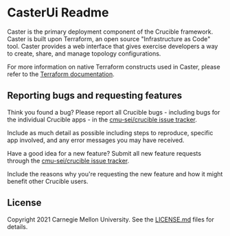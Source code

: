 # CasterUi Readme

Caster is the primary deployment component of the Crucible framework. Caster is built upon Terraform, an open source "Infrastructure as Code" tool. Caster provides a web interface that gives exercise developers a way to create, share, and manage topology configurations.

For more information on native Terraform constructs used in Caster, please refer to the [Terraform documentation](https://www.terraform.io/docs/index.html).

## Reporting bugs and requesting features

Think you found a bug? Please report all Crucible bugs - including bugs for the individual Crucible apps - in the [cmu-sei/crucible issue tracker](https://github.com/cmu-sei/crucible/issues). 

Include as much detail as possible including steps to reproduce, specific app involved, and any error messages you may have received.

Have a good idea for a new feature? Submit all new feature requests through the [cmu-sei/crucible issue tracker](https://github.com/cmu-sei/crucible/issues). 

Include the reasons why you're requesting the new feature and how it might benefit other Crucible users.

## License

Copyright 2021 Carnegie Mellon University. See the [LICENSE.md](./LICENSE.md) files for details.
